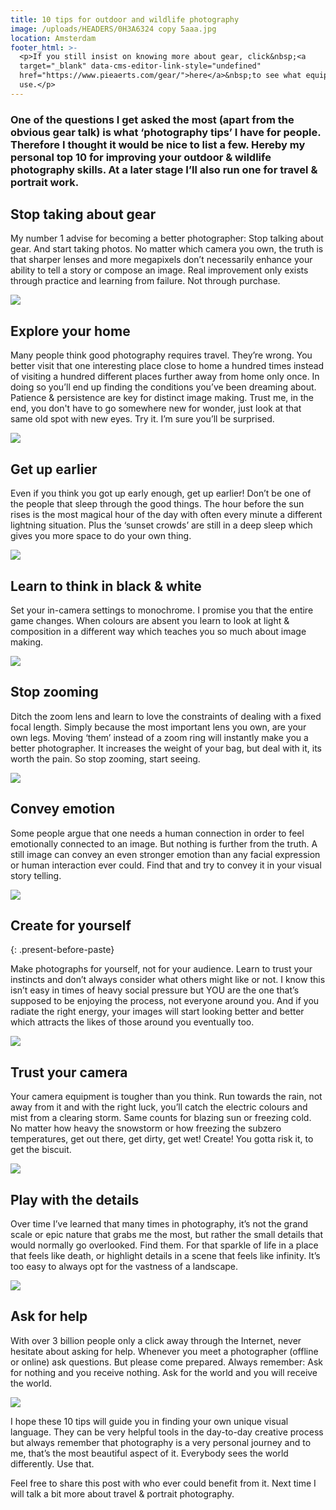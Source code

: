 ```yaml
---
title: 10 tips for outdoor and wildlife photography
image: /uploads/HEADERS/0H3A6324 copy 5aaa.jpg
location: Amsterdam
footer_html: >-
  <p>If you still insist on knowing more about gear, click&nbsp;<a
  target="_blank" data-cms-editor-link-style="undefined"
  href="https://www.pieaerts.com/gear/">here</a>&nbsp;to see what equipment I
  use.</p>
---
```


### One of the questions I get asked the most (apart from the obvious gear talk) is what ‘photography tips’ I have for people. Therefore I thought it would be nice to list a few. Hereby my personal top 10 for improving your outdoor & wildlife photography skills. At a later stage I’ll also run one for travel & portrait work. 

## Stop taking about gear

My number 1 advise for becoming a better photographer: Stop talking about gear. And start taking photos. No matter which camera you own, the truth is that sharper lenses and more megapixels don’t necessarily enhance your ability to tell a story or compose an image. Real improvement only exists through practice and learning from failure. Not through purchase.

![](/uploads/4i9a7922.jpg)

## Explore your home

Many people think good photography requires travel. They’re wrong. You better visit that one interesting place close to home a hundred times instead of visiting a hundred different places further away from home only once. In doing so you’ll end up finding the conditions you’ve been dreaming about. Patience & persistence are key for distinct image making. Trust me, in the end, you don't have to go somewhere new for wonder, just look at that same old spot with new eyes. Try it. I’m sure you’ll be surprised. 

![](/uploads/white-out.jpg)

## Get up earlier

Even if you think you got up early enough, get up earlier! Don’t be one of the people that sleep through the good things. The hour before the sun rises is the most magical hour of the day with often every minute a different lightning situation. Plus the ‘sunset crowds’ are still in a deep sleep which gives you more space to do your own thing.

![](/uploads/493a9199.jpg)

## Learn to think in black & white

Set your in-camera settings to monochrome. I promise you that the entire game changes. When colours are absent you learn to look at light & composition in a different way which teaches you so much about image making.

![](/uploads/440a0584.jpg)

## Stop zooming

Ditch the zoom lens and learn to love the constraints of dealing with a fixed focal length. Simply because the most important lens you own, are your own legs. Moving ‘them’ instead of a zoom ring will instantly make you a better photographer. It increases the weight of your bag, but deal with it, its worth the pain. So stop zooming, start seeing. 

![](/uploads/493a9458-1.jpg)

## Convey emotion

Some people argue that one needs a human connection in order to feel emotionally connected to an image. But nothing is further from the truth. A still image can convey an even stronger emotion than any facial expression or human interaction ever could. Find that and try to convey it in your visual story telling. 

![](/uploads/linyanti.jpg)

## Create for yourself
{: .present-before-paste}

Make photographs for yourself, not for your audience. Learn to trust your instincts and don’t always consider what others might like or not. I know this isn’t easy in times of heavy social pressure but YOU are the one that’s supposed to be enjoying the process, not everyone around you. And if you radiate the right energy, your images will start looking better and better which attracts the likes of those around you eventually too.

![](/uploads/dusk.jpg)

## Trust your camera

Your camera equipment is tougher than you think. Run towards the rain, not away from it and with the right luck, you’ll catch the electric colours and mist from a clearing storm. Same counts for blazing sun or freezing cold. No matter how heavy the snowstorm or how freezing the subzero temperatures, get out there, get dirty, get wet! Create! You gotta risk it, to get the biscuit. 

![](/uploads/matterhorn.jpg)

## Play with the details

Over time I’ve learned that many times in photography, it’s not the grand scale or epic nature that grabs me the most, but rather the small details that would normally go overlooked. Find them. For that sparkle of life in a place that feels like death, or highlight details in a scene that feels like infinity. It’s too easy to always opt for the vastness of a landscape.

![](/uploads/440a0175.jpg)

## Ask for help

With over 3 billion people only a click away through the Internet, never hesitate about asking for help. Whenever you meet a photographer (offline or online) ask questions. But please come prepared. Always remember: Ask for nothing and you receive nothing. Ask for the world and you will receive the world. 

![](/uploads/dji-0113.jpg)

I hope these 10 tips will guide you in finding your own unique visual language. They can be very helpful tools in the day-to-day creative process but always remember that photography is a very personal journey and to me, that’s the most beautiful aspect of it. Everybody sees the world differently. Use that.

Feel free to share this post with who ever could benefit from it. Next time I will talk a bit more about travel & portrait photography.